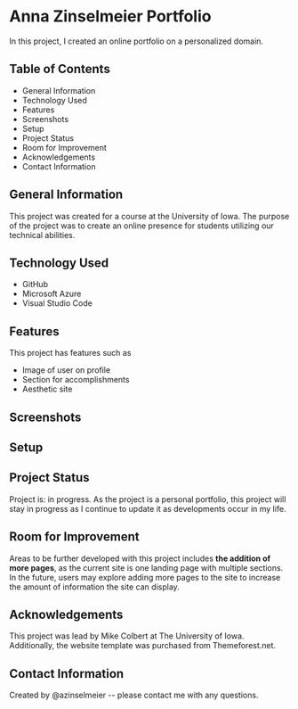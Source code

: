 # Anna Zinselmeier Portfolio
In this project, I created an online portfolio on a personalized domain.
## Table of Contents
- General Information
- Technology Used
- Features
- Screenshots
- Setup
- Project Status
- Room for Improvement
- Acknowledgements
- Contact Information
## General Information
This project was created for a course at the University of Iowa. The purpose of the project was to create an online presence for students utilizing our technical abilities.
## Technology Used
- GitHub
- Microsoft Azure
- Visual Studio Code
## Features
This project has features such as 
- Image of user on profile
- Section for accomplishments
- Aesthetic site
## Screenshots
## Setup
## Project Status
Project is: in progress. As the project is a personal portfolio, this project will stay in progress as I continue to update it as developments occur in my life.
## Room for Improvement
Areas to be further developed with this project includes **the addition of more pages**, as the current site is one landing page with multiple sections. In the future, users may explore adding more pages to the site to increase the amount of information the site can display.
## Acknowledgements
This project was lead by Mike Colbert at The University of Iowa. Additionally, the website template was purchased from Themeforest.net.
## Contact Information
Created by @azinselmeier -- please contact me with any questions.
